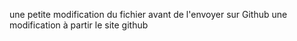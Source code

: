 une petite modification du fichier avant de l'envoyer sur Github
une modification à partir le site github
